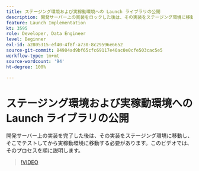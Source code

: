 ```yaml
---
title: ステージング環境および実稼動環境への Launch ライブラリの公開
description: 開発サーバー上の実装をロックした後は、その実装をステージング環境に移動し、そこでテストしてから実稼動環境に移動する必要があります。このビデオでは、そのプロセスを順に説明します。
feature: Launch Implementation
kt: 3595
role: Developer, Data Engineer
level: Beginner
exl-id: a2805315-ef40-4f8f-a730-8c29596e6652
source-git-commit: 84984ad9bf65cfc69117e40ac0e0cfe503cac5e5
workflow-type: tm+mt
source-wordcount: '94'
ht-degree: 100%

---
```


# ステージング環境および実稼動環境への Launch ライブラリの公開

開発サーバー上の実装を完了した後は、その実装をステージング環境に移動し、そこでテストしてから実稼動環境に移動する必要があります。このビデオでは、そのプロセスを順に説明します。

>[!VIDEO](https://video.tv.adobe.com/v/28777/?quality=12&learn=on)
